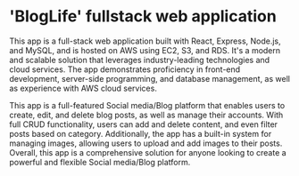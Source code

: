 # 'BlogLife' fullstack web application

This app is a full-stack web application built with React, Express, Node.js, and MySQL, and is hosted on AWS using EC2, S3, and RDS. It's a modern and scalable solution that leverages industry-leading technologies and cloud services. The app demonstrates proficiency in front-end development, server-side programming, and database management, as well as experience with AWS cloud services.

This app is a full-featured Social media/Blog platform that enables users to create, edit, and delete blog posts, as well as manage their accounts. With full CRUD functionality, users can add and delete content, and even filter posts based on category. Additionally, the app has a built-in system for managing images, allowing users to upload and add images to their posts. Overall, this app is a comprehensive solution for anyone looking to create a powerful and flexible Social media/Blog platform.
